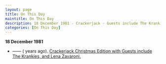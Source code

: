 ```yaml
---
layout: page
title: On This Day
maintitle: On This Day
description: 18 December 1981 - Crackerjack - Guests include The Krankies, and Lena Zavaroni.
categories: [On This Day]
---
```


**18 December 1981**
* —— (<span id="age1"></span> years ago). [Crackerjack Christmas Edition with Guests include The Krankies,  and Lena Zavaroni.](/bbc%20one/1981/12/18/crackerjack.html)

<!-- Script for calculating number of years ago -->
<script>
var dob = '19811218';
var year = Number(dob.substr(0, 4));
var month = Number(dob.substr(4, 2)) - 1;
var day = Number(dob.substr(6, 2));
var today = new Date();
var age1 = today.getFullYear() - year;
if (today.getMonth() < month || (today.getMonth() == month && today.getDate() < day)) {
age1--;
}
document.getElementById("age1").innerHTML=age1;
</script>

